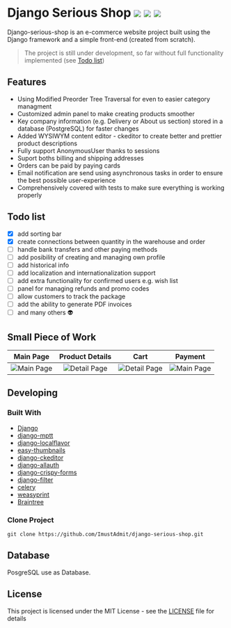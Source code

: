 # Django Serious Shop   <img src="https://img.shields.io/badge/stability-work_in_progress-lightgrey.svg"> <img src="https://img.shields.io/badge/python-3.8-blue.svg"> <img src="https://img.shields.io/badge/License-MIT-yellow.svg">

Django-serious-shop is an e-commerce website project built using the Django framework and a simple front-end (created from scratch). 
> The project is still under development, so far without full functionality implemented (see [Todo list](#todo-list))

## Features
* Using Modified Preorder Tree Traversal for even to easier category managment 
* Customized admin panel to make creating products smoother
* Key company information (e.g. Delivery or About us section) stored in a database (PostgreSQL) for faster changes
* Added WYSIWYM content editor - ckeditor to create better and prettier product descriptions
* Fully support AnonymousUser thanks to sessions
* Suport boths billing and shipping addresses
* Orders can be paid by paying cards
* Email notification are send using asynchronous tasks in order to ensure the best possible user-experience
* Comprehensively covered with tests to make sure everything is working properly

## Todo list
- [X] add sorting bar
- [X] create connections between quantity in the warehouse and order
- [ ] handle bank transfers and other paying methods
- [ ] add posibility of creating and managing own profile
- [ ] add historical info
- [ ] add localization and internationalization support 
- [ ] add extra functionality for confirmed users e.g. wish list
- [ ] panel for managing refunds and promo codes
- [ ] allow customers to track the package
- [ ] add the ability to generate PDF invoices
- [ ] and many others :alien:

## Small Piece of Work

Main Page         |  Product Details | Cart | Payment
:-------------------------:|:-------------------------:|:-------------------------:|:-------------------------:
![Main Page](https://user-images.githubusercontent.com/58914643/97262214-b8009c80-1820-11eb-9389-4914ad296647.jpg) |![Detail Page](https://user-images.githubusercontent.com/58914643/97262707-bb485800-1821-11eb-9522-bc7c741ebb18.jpg) |![Detail Page](https://user-images.githubusercontent.com/58914643/97262868-0c584c00-1822-11eb-8c05-ef60c00acd10.jpg) |![Main Page](https://user-images.githubusercontent.com/58914643/97262427-19287000-1821-11eb-8f88-6c9a8a6ef69c.jpg)


## Developing

### Built With

* [Django](https://github.com/django/django)
* [django-mptt](https://github.com/django-mptt/django-mptt)
* [django-localflavor](https://github.com/django/django-localflavor)
* [easy-thumbnails](https://github.com/SmileyChris/easy-thumbnails)
* [django-ckeditor](https://github.com/django-ckeditor/django-ckeditor)
* [django-allauth](https://github.com/pennersr/django-allauth)
* [django-crispy-forms](https://github.com/django-crispy-forms/django-crispy-forms)
* [django-filter](https://github.com/carltongibson/django-filter)
* [celery](https://github.com/celery/celery)
* [weasyprint](https://github.com/Kozea/WeasyPrint)
* [Braintree](https://github.com/braintree/braintree_python)

### Clone Project

```
git clone https://github.com/ImustAdmit/django-serious-shop.git
```

## Database

PosgreSQL use as Database.

## License

This project is licensed under the MIT License - see the [LICENSE](LICENSE) file for details
